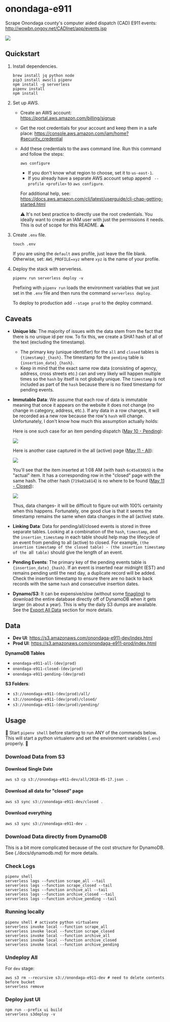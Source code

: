 # onondaga-e911

Scrape Onondaga county's computer aided dispatch (CAD) E911 events: http://wowbn.ongov.net/CADInet/app/events.jsp

![](https://i.imgur.com/Ht2tH4u.png)

## Quickstart

1. Install dependencies.
	
	```
	brew install jq python node
	pip3 install awscli pipenv
	npm install -g serverless
	pipenv install
	npm install
	```

2. Set up AWS.

	- Create an AWS account: https://portal.aws.amazon.com/billing/signup
	- Get the root credentials for your account and keep them in a safe place: https://console.aws.amazon.com/iam/home?#security_credential
	- Add these credentials to the aws command line. Run this command and follow the steps:

		```
		aws configure
		```

		- If you don't know what region to choose, set it to `us-east-1`.
		- If you already have a separate AWS account setup append ` --profile <profile>` to `aws configure`.

		For additional help, see: https://docs.aws.amazon.com/cli/latest/userguide/cli-chap-getting-started.html

		⚠️ It's not best practice to directly use the root credentials. You ideally want to create an IAM user with just the permissions it needs. This is out of scope for this README. ⚠️

3. Create `.env` file.

	```
	touch .env
	```

	If you are using the `default` aws profile, just leave the file blank. Otherwise, set: `AWS_PROFILE=xyz` where `xyz` is the name of your profile.

4. Deploy the stack with serverless.

	```
	pipenv run serverless deploy -v
	```

	Prefixing with `pipenv run` loads the environment variables that we just set in the `.env` file and then runs the command `serverless deploy`.

	To deploy to production add `--stage prod` to the deploy command.

## Caveats

- **Unique Ids**: The majority of issues with the data stem from the fact that there is no unique id per row. To fix this, we create a SHA1 hash of all of the text (excluding the timestamp).
	- The primary key (unique identifier) for the `all` and `closed` tables is `{timestamp}_{hash}`. The timestamp for the `pending` table is `{insertion_date}_{hash}`.
	- Keep in mind that the exact same row data (consisting of agency, address, cross streets etc.) can and very likely will happen multiple times so the `hash` by itself is not globally unique. The `timestamp` is not included as part of the `hash` because there is no fixed timestamp for pending events.

- **Immutable Data**: We assume that each row of data is immutable meaning that once it appears on the website it does not change (no change in category, address, etc.). If any data in a row changes, it will be recorded as a new row because the row's `hash` will change. Unfortunately, I don't know how much this assumption actually holds:

	Here is one such case for an item pending dispatch ([May 10 - Pending](https://s3.amazonaws.com/onondaga-e911-dev/index.html#/?type=pending&date=2018-05-10)):

	![](https://i.imgur.com/kHWYCkh.png)

	Here is another case captured in the all (active) page ([May 11 - All](https://s3.amazonaws.com/onondaga-e911-dev/index.html#/?type=all&date=2018-05-11)):
	
	![](https://i.imgur.com/yjHTXki.png)
	
	You'll see that the item inserted at 1:08 AM (with hash `6c45a830b5`) is the "actual" item. It has a corresponding row in the "closed" page with the same hash. The other hash (`719a02a814`) is no where to be found ([May 11 - Closed](https://s3.amazonaws.com/onondaga-e911-dev/index.html#/?type=closed&date=2018-05-11)):
	
	![](https://i.imgur.com/FBuBlNo.png)
	
	Thus, data changes- it will be difficult to figure out with 100% certainity when this happens. Fortunately, one good clue is that it seems the timestamp remains the same when data changes in the all (active) state.

- **Linking Data**: Data for pending/all/closed events is stored in three separate tables. Looking at a combination of the `hash`, `timestamp`, and the `insertion_timestamp` in each table should help map the lifecycle of an event from pending to all (active) to closed. For example, `(the insertion timestamp of the closed table) - (the insertion timestamp of the `all` table)` should give the length of an event.

- **Pending Events**: The primary key of the pending events table is `{insertion_date}_{hash}`. If an event is inserted near midnight (EST) and remains pending until the next day, a duplicate record will be added. Check the insertion timestamp to ensure there are no back to back records with the same `hash` and consecutive insertion dates.

- **Dynamo/S3**: It can be expensive/slow (without some [finagling](./dynamodb.md)) to download the entire database directly off of DynamoDB when it gets larger (in about a year). This is why the daily S3 dumps are available. See the [Export All Data](#export-all-data) section for more details.

## Data

- **Dev UI**: https://s3.amazonaws.com/onondaga-e911-dev/index.html
- **Prod UI**: https://s3.amazonaws.com/onondaga-e911-prod/index.html

**DynamoDB Tables**

- `onondaga-e911-all-(dev|prod)`
- `onondaga-e911-closed-(dev|prod)`
- `onondaga-e911-pending-(dev|prod)`

**S3 Folders**:

- `s3://onondaga-e911-(dev|prod)/all/`
- `s3://onondaga-e911-(dev|prod)/closed/`
- `s3://onondaga-e911-(dev|prod)/pending/`

## Usage

🚨 Start `pipenv shell` before starting to run ANY of the commands below. This will start a python virtualenv and set the environment variables (`.env`) properly. 🚨

### Download Data from S3

#### Download Single Date

```
aws s3 cp s3://onondaga-e911-dev/all/2018-05-17.json .
```

#### Download all data for "closed" page

```
aws s3 sync s3://onondaga-e911-dev/closed .
```

#### Download everything

```
aws s3 sync s3://onondaga-e911-dev .
```

### Download Data directly from DynamoDB

This is a bit more complicated because of the cost structure for DynamoDB. See (./docs/dynamodb.md) for more details.

### Check Logs

```
pipenv shell
serverless logs --function scrape_all --tail
serverless logs --function scrape_closed --tail
serverless logs --function archive_all --tail
serverless logs --function archive_closed --tail
serverless logs --function archive_pending --tail
```

### Running locally

```
pipenv shell # activate python virtualenv
serverless invoke local --function scrape_all
serverless invoke local --function scrape_closed
serverless invoke local --function archive_all
serverless invoke local --function archive_closed
serverless invoke local --function archive_pending
```

### Undeploy All

For `dev` stage:

```
aws s3 rm --recursive s3://onondaga-e911-dev # need to delete contents before bucket
serverless remove
```

### Deploy just UI

```
npm run --prefix ui build
serverless s3deploy -v
```
